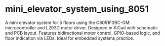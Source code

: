 # mini_elevator_system_using_8051
A mini elevator system for 5 floors using the C8051F3BC-GM microcontroller and L293D motor driver. Designed in KiCad with schematic and PCB layout. Features bidirectional motor control, GPIO-based logic, and floor indication via LEDs. Ideal for embedded systems practice.
